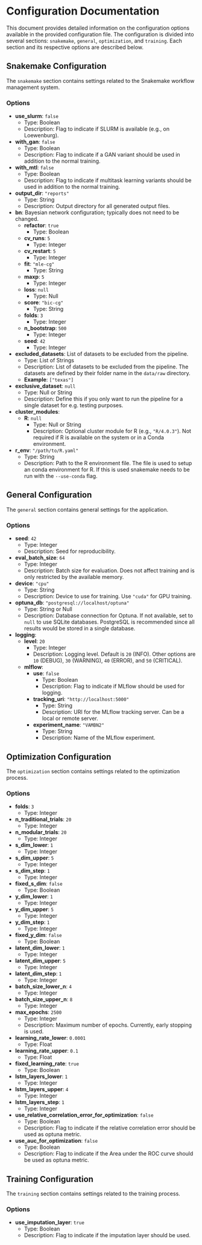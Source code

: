 # Configuration Documentation

This document provides detailed information on the configuration options available in the provided configuration file. The configuration is divided into several sections: `snakemake`, `general`, `optimization`, and `training`. Each section and its respective options are described below.

## Snakemake Configuration

The `snakemake` section contains settings related to the Snakemake workflow management system.

### Options

- **use_slurm**: `false`
    - Type: Boolean
    - Description: Flag to indicate if SLURM is available (e.g., on Loewenburg).
- **with_gan**: `false`
    - Type: Boolean
    - Description: Flag to indicate if a GAN variant should be used in addition to the normal training.
- **with_mtl**: `false`
    - Type: Boolean
    - Description: Flag to indicate if multitask learning variants should be used in addition to the normal training.
- **output_dir**: `"reports"`
    - Type: String
    - Description: Output directory for all generated output files.
- **bn**: Bayesian network configuration; typically does not need to be changed.
    - **refactor**: `true`
        - Type: Boolean
    - **cv_runs**: `5`
        - Type: Integer
    - **cv_restart**: `5`
        - Type: Integer
    - **fit**: `"mle-cg"`
        - Type: String
    - **maxp**: `5`
        - Type: Integer
    - **loss**: `null`
        - Type: Null
    - **score**: `"bic-cg"`
        - Type: String
    - **folds**: `3`
        - Type: Integer
    - **n_bootstrap**: `500`
        - Type: Integer
    - **seed**: `42`
        - Type: Integer
- **excluded_datasets**: List of datasets to be excluded from the pipeline.
    - Type: List of Strings
    - Description: List of datasets to be excluded from the pipeline. The datasets are defined by their folder name in the `data/raw` directory.
    - **Example**: `["texas"]`
- **exclusive_dataset**: `null`
    - Type: Null or String
    - Description: Define this if you only want to run the pipeline for a single dataset for e.g. testing purposes.
- **cluster_modules**:
    - **R**: `null`
        - Type: Null or String
        - Description: Optional cluster module for R (e.g., `"R/4.0.3"`). Not required if R is available on the system or in a Conda environment.
- **r_env**: `"/path/to/R.yaml"`
    - Type: String
    - Description: Path to the R environment file. The file is used to setup an conda environment for R. If this is used snakemake needs to be run with the `--use-conda` flag.

## General Configuration

The `general` section contains general settings for the application.

### Options

- **seed**: `42`
    - Type: Integer
    - Description: Seed for reproducibility.
- **eval_batch_size**: `64`
    - Type: Integer
    - Description: Batch size for evaluation. Does not affect training and is only restricted by the available memory.
- **device**: `"cpu"`
    - Type: String
    - Description: Device to use for training. Use `"cuda"` for GPU training.
- **optuna_db**: `"postgresql://localhost/optuna"`
    - Type: String or Null
    - Description: Database connection for Optuna. If not available, set to `null` to use SQLite databases. PostgreSQL is recommended since all results would be stored in a single database.
- **logging**:
    - **level**: `20`
        - Type: Integer
        - Description: Logging level. Default is `20` (INFO). Other options are `10` (DEBUG), `30` (WARNING), `40` (ERROR), and `50` (CRITICAL).
    - **mlflow**:
        - **use**: `false`
            - Type: Boolean
            - Description: Flag to indicate if MLflow should be used for logging.
        - **tracking_uri**: `"http://localhost:5000"`
            - Type: String
            - Description: URI for the MLflow tracking server. Can be a local or remote server.
        - **experiment_name**: `"VAMBN2"`
            - Type: String
            - Description: Name of the MLflow experiment.

## Optimization Configuration

The `optimization` section contains settings related to the optimization process.

### Options

- **folds**: `3`
    - Type: Integer
- **n_traditional_trials**: `20`
    - Type: Integer
- **n_modular_trials**: `20`
    - Type: Integer
- **s_dim_lower**: `1`
    - Type: Integer
- **s_dim_upper**: `5`
    - Type: Integer
- **s_dim_step**: `1`
    - Type: Integer
- **fixed_s_dim**: `false`
    - Type: Boolean
- **y_dim_lower**: `1`
    - Type: Integer
- **y_dim_upper**: `5`
    - Type: Integer
- **y_dim_step**: `1`
    - Type: Integer
- **fixed_y_dim**: `false`
    - Type: Boolean
- **latent_dim_lower**: `1`
    - Type: Integer
- **latent_dim_upper**: `5`
    - Type: Integer
- **latent_dim_step**: `1`
    - Type: Integer
- **batch_size_lower_n**: `4`
    - Type: Integer
- **batch_size_upper_n**: `8`
    - Type: Integer
- **max_epochs**: `2500`
    - Type: Integer
    - Description: Maximum number of epochs. Currently, early stopping is used.
- **learning_rate_lower**: `0.0001`
    - Type: Float
- **learning_rate_upper**: `0.1`
    - Type: Float
- **fixed_learning_rate**: `true`
    - Type: Boolean
- **lstm_layers_lower**: `1`
    - Type: Integer
- **lstm_layers_upper**: `4`
    - Type: Integer
- **lstm_layers_step**: `1`
    - Type: Integer
- **use_relative_correlation_error_for_optimization**: `false`
    - Type: Boolean
    - Description: Flag to indicate if the relative correlation error should be used as optuna metric.
- **use_auc_for_optimization**: `false`
    - Type: Boolean
    - Description: Flag to indicate if the Area under the ROC curve should be used as optuna metric.

## Training Configuration

The `training` section contains settings related to the training process.

### Options

- **use_imputation_layer**: `true`
    - Type: Boolean
    - Description: Flag to indicate if the imputation layer should be used.
